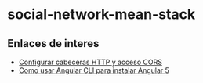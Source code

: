 # social-network-mean-stack

## Enlaces de interes

- [Configurar cabeceras HTTP y acceso CORS](https://victorroblesweb.es/2017/11/09/configurar-cabeceras-acceso-cors-en-nodejs/)
- [Como usar Angular CLI para instalar Angular 5](https://victorroblesweb.es/2017/11/02/usar-angular-cli-para-instalar-angular-5/)
